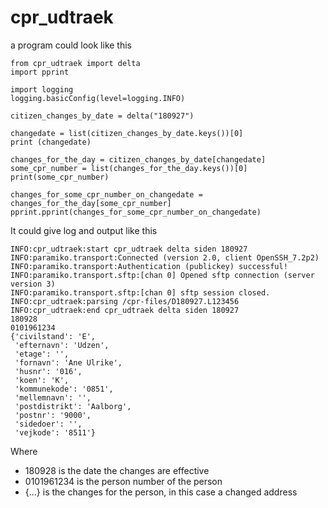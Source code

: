 # cpr_udtraek


a program could look like this

    from cpr_udtraek import delta
    import pprint

    import logging
    logging.basicConfig(level=logging.INFO)

    citizen_changes_by_date = delta("180927")

    changedate = list(citizen_changes_by_date.keys())[0]
    print (changedate)

    changes_for_the_day = citizen_changes_by_date[changedate]
    some_cpr_number = list(changes_for_the_day.keys())[0]
    print(some_cpr_number)

    changes_for_some_cpr_number_on_changedate = changes_for_the_day[some_cpr_number]
    pprint.pprint(changes_for_some_cpr_number_on_changedate)

It could give log and output like this

    INFO:cpr_udtraek:start cpr_udtraek delta siden 180927
    INFO:paramiko.transport:Connected (version 2.0, client OpenSSH_7.2p2)
    INFO:paramiko.transport:Authentication (publickey) successful!
    INFO:paramiko.transport.sftp:[chan 0] Opened sftp connection (server version 3)
    INFO:paramiko.transport.sftp:[chan 0] sftp session closed.
    INFO:cpr_udtraek:parsing /cpr-files/D180927.L123456
    INFO:cpr_udtraek:end cpr_udtraek delta siden 180927
    180928
    0101961234
    {'civilstand': 'E',
     'efternavn': 'Udzen',
     'etage': '',
     'fornavn': 'Ane Ulrike',
     'husnr': '016',
     'koen': 'K',
     'kommunekode': '0851',
     'mellemnavn': '',
     'postdistrikt': 'Aalborg',
     'postnr': '9000',
     'sidedoer': '',
     'vejkode': '8511'}

Where 

* 180928 is the date the changes are effective
* 0101961234 is the person number of the person 
* {...} is the changes for the person, in this case a changed address


